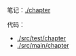 笔记：[./chapter](./chapter)

代码：
 - [./src/test/chapter](./src/test/chapter)
 - [./src/main/chapter](./src/main/chapter)


